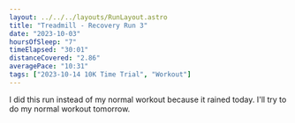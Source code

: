 ```yaml
---
layout: ../../../layouts/RunLayout.astro
title: "Treadmill - Recovery Run 3"
date: "2023-10-03"
hoursOfSleep: "7"
timeElapsed: "30:01"
distanceCovered: "2.86"
averagePace: "10:31"
tags: ["2023-10-14 10K Time Trial", "Workout"]
---
```


I did this run instead of my normal workout because it rained today. I'll try to do my normal workout tomorrow.
